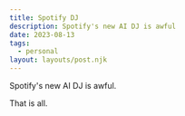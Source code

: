 ```yaml
---
title: Spotify DJ
description: Spotify's new AI DJ is awful
date: 2023-08-13
tags:
  - personal
layout: layouts/post.njk
---
```


Spotify's new AI DJ is awful.

That is all.
